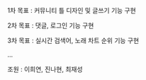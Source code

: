 1차 목표 : 커뮤니티 틀 디자인 및 글쓰기 기능 구현

2차 목표 : 댓글, 로그인 기능 구현

3차 목표 : 실시간 검색어, 노래 차트 순위 기능 구현

...



조원 : 이희연, 진나현, 최재성
